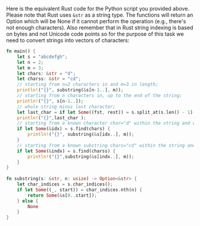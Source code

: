 Here is the equivalent Rust code for the Python script you provided above. Please note that Rust uses `&str` as a string type. The functions will return an Option which will be None if it cannot perform the operation (e.g., there's not enough characters). Also remember that in Rust string indexing is based on bytes and not Unicode code points so for the purpose of this task we need to convert strings into vectors of characters:
```rust
fn main() {
    let s = "abcdefgh";
    let n = 2;
    let m = 3;
    let chars: &str = "d";
    let charss: &str = "cd";
    // starting from n=2 characters in and m=3 in length;
    println!("{}", substring(&s[n-1..], m));
    // starting from n characters in, up to the end of the string;
    println!("{}", s[n-1..]);
    // whole string minus last character;
    let last_char = if let Some((fst, rest)) = s.split_at(s.len() - 1) { fst } else { "" };
    println!("{}",last_char );
    // starting from a known character char="d" within the string and of m length;
    if let Some(&idx) = s.find(chars) {
        println!("{}", substring(&s[idx..], m)); 
    }
    // starting from a known substring chars="cd" within the string and of m length.
    if let Some(&indx) = s.find(charss) {
        println!("{}",substring(&s[indx..], m)); 
    }       
}   
  
fn substring(s: &str, n: usize) -> Option<&str> {
    let char_indices = s.char_indices();
    if let Some((_, start)) = char_indices.nth(n) {
        return Some(&s[0..start]);
    } else {
        None
    }
} 
```
